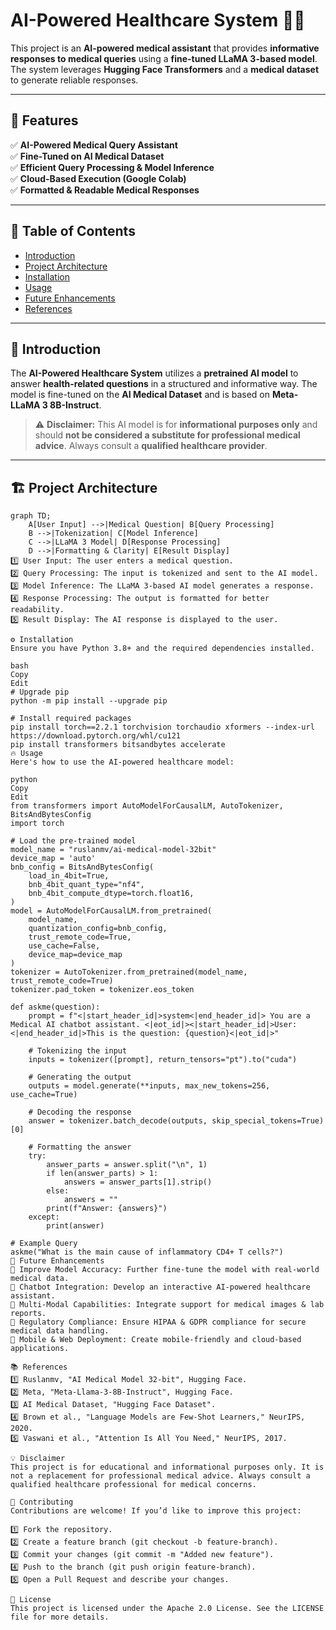 # AI-Powered Healthcare System 🏥🤖  

This project is an **AI-powered medical assistant** that provides **informative responses to medical queries** using a **fine-tuned LLaMA 3-based model**. The system leverages **Hugging Face Transformers** and a **medical dataset** to generate reliable responses.  

---

## 🚀 Features  
✅ **AI-Powered Medical Query Assistant**  
✅ **Fine-Tuned on AI Medical Dataset**  
✅ **Efficient Query Processing & Model Inference**  
✅ **Cloud-Based Execution (Google Colab)**  
✅ **Formatted & Readable Medical Responses**  

---

## 📌 Table of Contents  
- [Introduction](#introduction)  
- [Project Architecture](#project-architecture)  
- [Installation](#installation)  
- [Usage](#usage)  
- [Future Enhancements](#future-enhancements)  
- [References](#references)  

---

## 📖 Introduction  
The **AI-Powered Healthcare System** utilizes a **pretrained AI model** to answer **health-related questions** in a structured and informative way. The model is fine-tuned on the **AI Medical Dataset** and is based on **Meta-LLaMA 3 8B-Instruct**.  

> ⚠️ **Disclaimer:** This AI model is for **informational purposes only** and should **not be considered a substitute for professional medical advice**. Always consult a **qualified healthcare provider**.  

---

## 🏗 Project Architecture  

```mermaid
graph TD;
    A[User Input] -->|Medical Question| B[Query Processing]
    B -->|Tokenization| C[Model Inference]
    C -->|LLaMA 3 Model| D[Response Processing]
    D -->|Formatting & Clarity| E[Result Display]
1️⃣ User Input: The user enters a medical question.
2️⃣ Query Processing: The input is tokenized and sent to the AI model.
3️⃣ Model Inference: The LLaMA 3-based AI model generates a response.
4️⃣ Response Processing: The output is formatted for better readability.
5️⃣ Result Display: The AI response is displayed to the user.

⚙️ Installation
Ensure you have Python 3.8+ and the required dependencies installed.

bash
Copy
Edit
# Upgrade pip
python -m pip install --upgrade pip

# Install required packages
pip install torch==2.2.1 torchvision torchaudio xformers --index-url https://download.pytorch.org/whl/cu121
pip install transformers bitsandbytes accelerate
🔥 Usage
Here's how to use the AI-powered healthcare model:

python
Copy
Edit
from transformers import AutoModelForCausalLM, AutoTokenizer, BitsAndBytesConfig 
import torch

# Load the pre-trained model
model_name = "ruslanmv/ai-medical-model-32bit"
device_map = 'auto' 
bnb_config = BitsAndBytesConfig(
    load_in_4bit=True,
    bnb_4bit_quant_type="nf4",
    bnb_4bit_compute_dtype=torch.float16,
)
model = AutoModelForCausalLM.from_pretrained(
    model_name,
    quantization_config=bnb_config,
    trust_remote_code=True,
    use_cache=False,
    device_map=device_map
)
tokenizer = AutoTokenizer.from_pretrained(model_name, trust_remote_code=True)
tokenizer.pad_token = tokenizer.eos_token

def askme(question):
    prompt = f"<|start_header_id|>system<|end_header_id|> You are a Medical AI chatbot assistant. <|eot_id|><|start_header_id|>User: <|end_header_id|>This is the question: {question}<|eot_id|>"
    
    # Tokenizing the input
    inputs = tokenizer([prompt], return_tensors="pt").to("cuda")
    
    # Generating the output
    outputs = model.generate(**inputs, max_new_tokens=256, use_cache=True)
    
    # Decoding the response
    answer = tokenizer.batch_decode(outputs, skip_special_tokens=True)[0]
    
    # Formatting the answer
    try:
        answer_parts = answer.split("\n", 1)
        if len(answer_parts) > 1:
            answers = answer_parts[1].strip()
        else:
            answers = ""
        print(f"Answer: {answers}")   
    except:
        print(answer)  

# Example Query
askme("What is the main cause of inflammatory CD4+ T cells?")
🚀 Future Enhancements
🔹 Improve Model Accuracy: Further fine-tune the model with real-world medical data.
🔹 Chatbot Integration: Develop an interactive AI-powered healthcare assistant.
🔹 Multi-Modal Capabilities: Integrate support for medical images & lab reports.
🔹 Regulatory Compliance: Ensure HIPAA & GDPR compliance for secure medical data handling.
🔹 Mobile & Web Deployment: Create mobile-friendly and cloud-based applications.

📚 References
1️⃣ Ruslanmv, "AI Medical Model 32-bit", Hugging Face.
2️⃣ Meta, "Meta-Llama-3-8B-Instruct", Hugging Face.
3️⃣ AI Medical Dataset, "Hugging Face Dataset".
4️⃣ Brown et al., "Language Models are Few-Shot Learners," NeurIPS, 2020.
5️⃣ Vaswani et al., "Attention Is All You Need," NeurIPS, 2017.

💡 Disclaimer
This project is for educational and informational purposes only. It is not a replacement for professional medical advice. Always consult a qualified healthcare professional for medical concerns.

🤝 Contributing
Contributions are welcome! If you’d like to improve this project:

1️⃣ Fork the repository.
2️⃣ Create a feature branch (git checkout -b feature-branch).
3️⃣ Commit your changes (git commit -m "Added new feature").
4️⃣ Push to the branch (git push origin feature-branch).
5️⃣ Open a Pull Request and describe your changes.

📝 License
This project is licensed under the Apache 2.0 License. See the LICENSE file for more details.